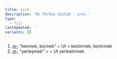 ```yaml
---
title: orut-
description: 'Ön Türkçe Sözlük : orut-'
type:
  - fiil
lastUpdated: ''
variants: []
---
```

1. [or-](/pt/or-) "kesmek, biçmek" + Ut > kestirmek, biçtirmek
1. [or-](/pt/or-) "yerleşmek" > + Ut yerleştirmek
